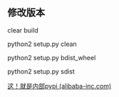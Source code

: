 ## 修改版本





clear build



python2 setup.py clean 

python2 setup.py bdist_wheel   

python2 setup.py sdist  





[这！就是内部pypi (alibaba-inc.com)](https://ata.alibaba-inc.com/articles/116255?spm=ata.25287382.0.0.6b937536L4gehx)